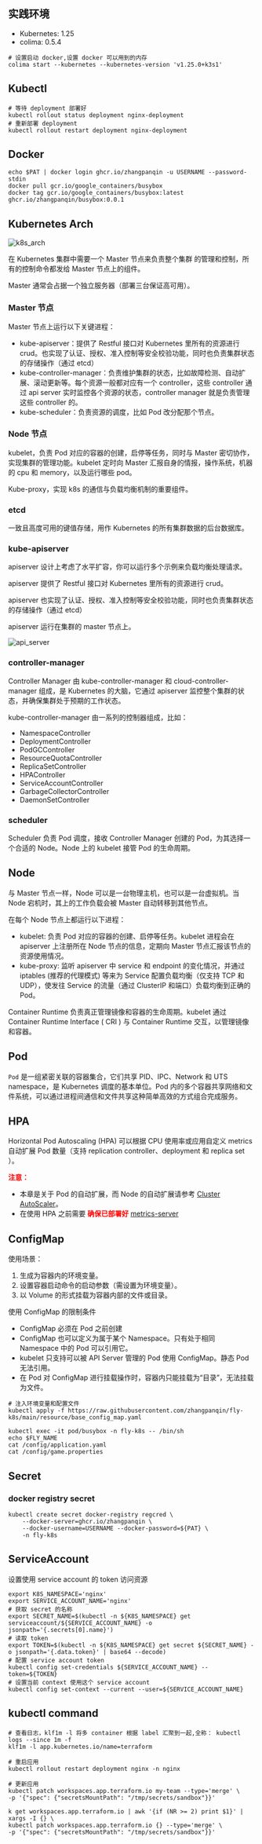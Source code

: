 ## 实践环境

-   Kubernetes: 1.25
-   colima: 0.5.4

```shell
# 设置启动 docker,设置 docker 可以用到的内存
colima start --kubernetes --kubernetes-version 'v1.25.0+k3s1'
```

## Kubectl

```shell
# 等待 deployment 部署好
kubectl rollout status deployment nginx-deployment
# 重新部署 deployment
kubectl rollout restart deployment nginx-deployment
```

## Docker

```shell
echo $PAT | docker login ghcr.io/zhangpanqin -u USERNAME --password-stdin
docker pull gcr.io/google_containers/busybox
docker tag gcr.io/google_containers/busybox:latest ghcr.io/zhangpanqin/busybox:0.0.1
```

## Kubernetes Arch

![k8s_arch](./README.assets/k8s_arch.png)

在 Kubernetes 集群中需要一个 Master 节点来负责整个集群 的管理和控制，所有的控制命令都发给 Master 节点上的组件。

Master 通常会占据一个独立服务器（部署三台保证高可用）。

### Master 节点

Master 节点上运行以下关键进程：

-   kube-apiserver：提供了 Restful 接口对 Kubernetes 里所有的资源进行 crud。也实现了认证、授权、准入控制等安全校验功能，同时也负责集群状态的存储操作（通过 etcd）
-   kube-controller-manager：负责维护集群的状态，比如故障检测、自动扩展、滚动更新等。每个资源一般都对应有一个 controller，这些 controller 通过 api server 实时监控各个资源的状态，controller manager 就是负责管理这些 controller 的。
-   kube-scheduler：负责资源的调度，比如 Pod 改分配那个节点。

### Node 节点

kubelet，负责 Pod 对应的容器的创建，启停等任务，同时与 Master 密切协作，实现集群的管理功能。kubelet 定时向 Master 汇报自身的情报，操作系统，机器的 cpu 和 memory，以及运行哪些 pod。

Kube-proxy，实现 k8s 的通信与负载均衡机制的重要组件。

### etcd

一致且高度可用的键值存储，用作 Kubernetes 的所有集群数据的后台数据库。

### kube-apiserver

apiserver 设计上考虑了水平扩容，你可以运行多个示例来负载均衡处理请求。

apiserver 提供了 Restful 接口对 Kubernetes 里所有的资源进行 crud。

apiserver 也实现了认证、授权、准入控制等安全校验功能，同时也负责集群状态的存储操作（通过 etcd）

apiserver 运行在集群的 master 节点上。

![api_server](./README.assets/api_server.png)

### controller-manager

Controller Manager 由 kube-controller-manager 和 cloud-controller-manager 组成，是 Kubernetes 的大脑，它通过 apiserver 监控整个集群的状态，并确保集群处于预期的工作状态。

kube-controller-manager 由一系列的控制器组成，比如：

-   NamespaceController
-   DeploymentController
-   PodGCController
-   ResourceQuotaController
-   ReplicaSetController
-   HPAController
-   ServiceAccountController
-   GarbageCollectorController
-   DaemonSetController

### scheduler

Scheduler 负责 Pod 调度，接收 Controller Manager 创建的 Pod，为其选择一个合适的 Node。Node 上的 kubelet 接管 Pod 的生命周期。

## Node

与 Master 节点一样，Node 可以是一台物理主机，也可以是一台虚拟机。当 Node 宕机时，其上的工作负载会被 Master 自动转移到其他节点。

在每个 Node 节点上都运行以下进程：

-   kubelet: 负责 Pod 对应的容器的创建、启停等任务。kubelet 进程会在 apiserver 上注册所在 Node 节点的信息，定期向 Master 节点汇报该节点的资源使用情况。
-   kube-proxy: 监听 apiserver 中 service 和 endpoint 的变化情况，并通过 iptables (推荐的代理模式) 等来为 Service 配置负载均衡（仅支持 TCP 和 UDP），使发往 Service 的流量（通过 ClusterIP 和端口）负载均衡到正确的 Pod。

Container Runtime 负责真正管理镜像和容器的生命周期。kubelet 通过 Container Runtime Interface ( CRI ) 与 Container Runtime 交互，以管理镜像和容器。

## Pod

`Pod` 是一组紧密关联的容器集合，它们共享 PID、IPC、Network 和 UTS namespace，是 Kubernetes 调度的基本单位。Pod 内的多个容器共享网络和文件系统，可以通过进程间通信和文件共享这种简单高效的方式组合完成服务。

## HPA

Horizontal Pod Autoscaling (HPA) 可以根据 CPU 使用率或应用自定义 metrics 自动扩展 Pod 数量（支持 replication controller、deployment 和 replica set ）。

<font color=red>**注意：**</font>

-   本章是关于 Pod 的自动扩展，而 Node 的自动扩展请参考 [Cluster AutoScaler](https://feisky.gitbooks.io/kubernetes/content/addons/cluster-autoscaler.html)。
-   在使用 HPA 之前需要 <font color=red>**确保已部署好**</font> [metrics-server](https://github.com/kubernetes-sigs/metrics-server)

## ConfigMap

使用场景：

1. 生成为容器内的环境变量。
2. 设置容器启动命令的启动参数（需设置为环境变量）。
3. 以 Volume 的形式挂载为容器内部的文件或目录。

使用 ConfigMap 的限制条件

-   ConfigMap 必须在 Pod 之前创建
-   ConfigMap 也可以定义为属于某个 Namespace。只有处于相同 Namespace 中的 Pod 可以引用它。
-   kubelet 只支持可以被 API Server 管理的 Pod 使用 ConfigMap。静态 Pod 无法引用。
-   在 Pod 对 ConfigMap 进行挂载操作时，容器内只能挂载为“目录”，无法挂载为文件。

```shell
# 注入环境变量和配置文件
kubectl apply -f https://raw.githubusercontent.com/zhangpanqin/fly-k8s/main/resource/base_config_map.yaml

kubectl exec -it pod/busybox -n fly-k8s -- /bin/sh
echo $FLY_NAME
cat /config/application.yaml
cat /config/game.properties
```

## Secret

### docker registry secret

```shell
kubectl create secret docker-registry regcred \
    --docker-server=ghcr.io/zhangpanqin \
    --docker-username=USERNAME --docker-password=${PAT} \
    -n fly-k8s
```

## ServiceAccount

设置使用 service account 的 token 访问资源

```shell
export K8S_NAMESPACE='nginx'
export SERVICE_ACCOUNT_NAME='nginx'
# 获取 secret 的名称
export SECRET_NAME=$(kubectl -n ${K8S_NAMESPACE} get serviceaccount/${SERVICE_ACCOUNT_NAME} -o jsonpath='{.secrets[0].name}')
# 读取 token
export TOKEN=$(kubectl -n ${K8S_NAMESPACE} get secret ${SECRET_NAME} -o jsonpath='{.data.token}' | base64 --decode)
# 配置 service account token
kubectl config set-credentials ${SERVICE_ACCOUNT_NAME} --token=${TOKEN}
# 设置当前 context 使用这个 service account
kubectl config set-context --current --user=${SERVICE_ACCOUNT_NAME}
```

## kubectl command

```shell
# 查看日志，klf1m -l 将多 container 根据 label 汇聚到一起,全称： kubectl logs --since 1m -f
klf1m -l app.kubernetes.io/name=terraform

# 重启应用
kubectl rollout restart deployment nginx -n nginx

# 更新应用
kubectl patch workspaces.app.terraform.io my-team --type='merge' \
-p '{"spec": {"secretsMountPath": "/tmp/secrets/sandbox"}}'

k get workspaces.app.terraform.io | awk '{if (NR >= 2) print $1}' | xargs -I {} \
kubectl patch workspaces.app.terraform.io {} --type='merge' \
-p '{"spec": {"secretsMountPath": "/tmp/secrets/sandbox"}}'
```
